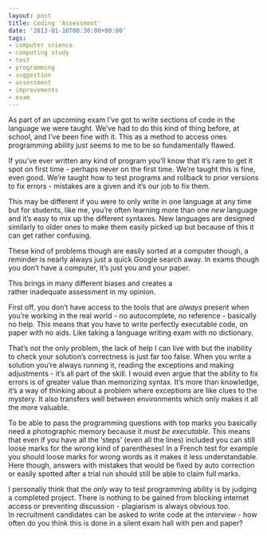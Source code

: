 ```yaml
---
layout: post
title: Coding 'Assessment'
date: '2013-01-10T00:30:00+00:00'
tags:
- computer science
- computing study
- test
- programming
- suggestion
- assessment
- improvements
- exam
---
```

As part of an upcoming exam I’ve got to write sections of code in the language we were taught. We’ve had to do this kind of thing before, at school, and I’ve been fine with it. This as a method to access ones programming ability just seems to me to be so fundamentally flawed.

If you’ve ever written any kind of program you’ll know that it’s rare to get it spot on first time - perhaps never on the first time. We’re taught this is fine, even good. We’re taught how to test programs and rollback to prior versions to fix errors - mistakes are a given and it’s our job to fix them.

This may be different if you were to only write in one language at any time but for students, like me, you’re often learning more than one _new_ language and it’s easy to mix up the different syntaxes. New languages are designed similarly to older ones to make them easily picked up but because of this it can get rather confusing.

These kind of problems though are easily sorted at a computer though, a reminder is nearly always just a quick Google search away. In exams though you don’t have a computer, it’s just you and your paper.

This brings in many different biases and creates a rather inadequate assessment in my opinion.

First off, you don’t have access to the tools that are _always_ present when you’re working in the real world - no autocomplete, no reference - basically no help. This means that you have to write perfectly executable code, on paper with no aids. Like taking a language writing exam with no dictionary.

That’s not the only problem, the lack of help I can live with but the inability to check your solution’s correctness is just far too false. When you write a solution you’re always running it, reading the exceptions and making adjustments - it’s all part of the skill. I would even argue that the ability to fix errors is of greater value than memorizing syntax. It’s more than knowledge, it’s a way of thinking about a problem where exceptions are like clues to the mystery. It also transfers well between environments which only makes it all the more valuable.

To be able to pass the programming questions with top marks you basically need a photographic memory because it _must be executable_. This means that even if you have all the ‘steps’ (even all the lines) included you can still loose marks for the wrong kind of parentheses! In a French test for example you should loose marks for wrong words as it makes it less understandable. Here though, answers with mistakes that would be fixed by auto correction or easily spotted after a trial run should still be able to claim full marks.

I personally think that the _only_ way to test programming ability is by judging a completed project. There is nothing to be gained from blocking internet access or preventing discussion - plagiarism is always obvious too. In recruitment candidates can be asked to write code at the interview - how often do you think this is done in a silent exam hall with pen and paper?
